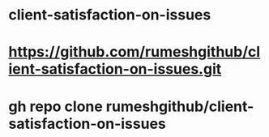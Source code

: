 # client-satisfaction-on-issues
# https://github.com/rumeshgithub/client-satisfaction-on-issues.git
# gh repo clone rumeshgithub/client-satisfaction-on-issues

